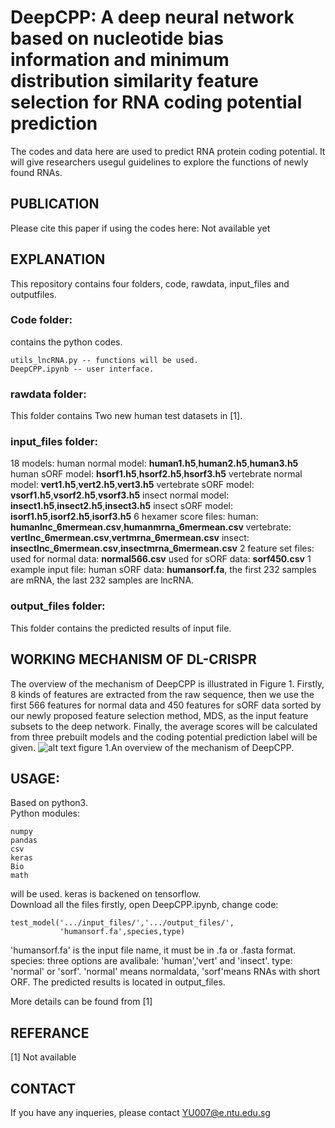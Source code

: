 # DeepCPP: A deep neural network based on nucleotide bias information and minimum distribution similarity feature selection for RNA coding potential prediction
The codes and data here are used to predict RNA protein coding potential. It will give researchers usegul guidelines to explore the functions of newly found RNAs.

## PUBLICATION
Please cite this paper if using the codes here: Not available yet

## EXPLANATION
This repository contains four folders, code, rawdata, input_files and outputfiles.

### Code folder:
contains the python codes.  
```
utils_lncRNA.py -- functions will be used.  
DeepCPP.ipynb -- user interface.  
```
### rawdata folder:
This folder contains Two new human test datasets in [1].

### input_files folder:
18 models:
human normal model: **human1.h5**,**human2.h5**,**human3.h5**
human sORF model: **hsorf1.h5**,**hsorf2.h5**,**hsorf3.h5**
vertebrate normal model: **vert1.h5**,**vert2.h5**,**vert3.h5**
vertebrate sORF model: **vsorf1.h5**,**vsorf2.h5**,**vsorf3.h5**
insect normal model: **insect1.h5**,**insect2.h5**,**insect3.h5**
insect sORF model: **isorf1.h5**,**isorf2.h5**,**isorf3.h5**
6 hexamer score files:
human: **humanlnc_6mermean.csv**,**humanmrna_6mermean.csv**
vertebrate: **vertlnc_6mermean.csv**,**vertmrna_6mermean.csv**
insect: **insectlnc_6mermean.csv**,**insectmrna_6mermean.csv**
2 feature set files:
used for normal data: **normal566.csv**
used for sORF data: **sorf450.csv**
1 example input file:
human sORF data: **humansorf.fa**, the first 232 samples are mRNA, the last 232 samples are lncRNA.



### output_files folder:
This folder contains the predicted results of input file.

## WORKING MECHANISM OF DL-CRISPR
The overview of the mechanism of DeepCPP is illustrated in Figure 1. Firstly, 8 kinds of features are extracted from the raw sequence, then we use the first 566 features for normal data and 450 features for sORF data sorted by our newly proposed feature selection method, MDS, as the input feature subsets to the deep network. Finally, the average scores will be calculated from three prebuilt models and the coding potential prediction label will be given.
![alt text](https://github.com/yuuuuzhang/lncRNA/blob/master/overview.jpg)
figure 1.An overview of the mechanism of DeepCPP.
## USAGE:
Based on python3.  
Python modules:  
```
numpy  
pandas  
csv  
keras
Bio
math
```
will be used. keras is backened on tensorflow.  
Download all the files firstly, open DeepCPP.ipynb, change code:  
```
test_model('.../input_files/','.../output_files/',
           'humansorf.fa',species,type)
```
'humansorf.fa' is the input file name, it must be in .fa or .fasta format.
species: three options are avalibale: 'human','vert' and 'insect'.
type: 'normal' or 'sorf'. 'normal' means normaldata, 'sorf'means RNAs with short ORF.
The predicted results is located in output_files.  

More details can be found from [1]

## REFERANCE
[1] Not available

## CONTACT
If you have any inqueries, please contact YU007@e.ntu.edu.sg
